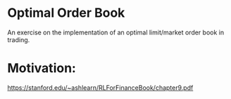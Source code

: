 # Optimal Order Book
An exercise on the implementation of an optimal limit/market order book in trading.
# Motivation:
https://stanford.edu/~ashlearn/RLForFinanceBook/chapter9.pdf
